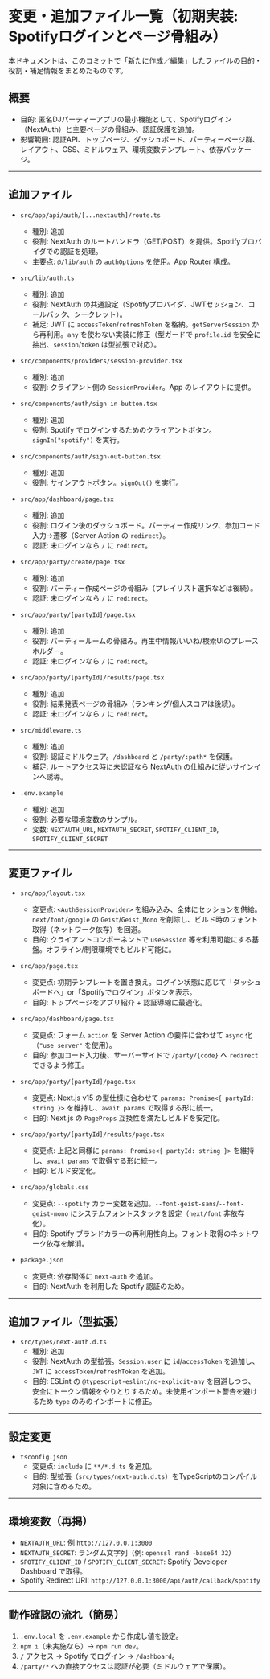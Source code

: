 # 変更・追加ファイル一覧（初期実装: Spotifyログインとページ骨組み）

本ドキュメントは、このコミットで「新たに作成／編集」したファイルの目的・役割・補足情報をまとめたものです。

## 概要
- 目的: 匿名DJパーティーアプリの最小機能として、Spotifyログイン（NextAuth）と主要ページの骨組み、認証保護を追加。
- 影響範囲: 認証API、トップページ、ダッシュボード、パーティーページ群、レイアウト、CSS、ミドルウェア、環境変数テンプレート、依存パッケージ。

---

## 追加ファイル

- `src/app/api/auth/[...nextauth]/route.ts`
  - 種別: 追加
  - 役割: NextAuth のルートハンドラ（GET/POST）を提供。Spotifyプロバイダでの認証を処理。
  - 主要点: `@/lib/auth` の `authOptions` を使用。App Router 構成。

- `src/lib/auth.ts`
  - 種別: 追加
  - 役割: NextAuth の共通設定（Spotifyプロバイダ、JWTセッション、コールバック、シークレット）。
  - 補足: JWT に `accessToken`/`refreshToken` を格納。`getServerSession` から再利用。`any` を使わない実装に修正（型ガードで `profile.id` を安全に抽出、`session`/`token` は型拡張で対応）。

- `src/components/providers/session-provider.tsx`
  - 種別: 追加
  - 役割: クライアント側の `SessionProvider`。App のレイアウトに提供。

- `src/components/auth/sign-in-button.tsx`
  - 種別: 追加
  - 役割: Spotify でログインするためのクライアントボタン。`signIn("spotify")` を実行。

- `src/components/auth/sign-out-button.tsx`
  - 種別: 追加
  - 役割: サインアウトボタン。`signOut()` を実行。

- `src/app/dashboard/page.tsx`
  - 種別: 追加
  - 役割: ログイン後のダッシュボード。パーティー作成リンク、参加コード入力→遷移（Server Action の `redirect`）。
  - 認証: 未ログインなら `/` に `redirect`。

- `src/app/party/create/page.tsx`
  - 種別: 追加
  - 役割: パーティー作成ページの骨組み（プレイリスト選択などは後続）。
  - 認証: 未ログインなら `/` に `redirect`。

- `src/app/party/[partyId]/page.tsx`
  - 種別: 追加
  - 役割: パーティールームの骨組み。再生中情報/いいね/検索UIのプレースホルダー。
  - 認証: 未ログインなら `/` に `redirect`。

- `src/app/party/[partyId]/results/page.tsx`
  - 種別: 追加
  - 役割: 結果発表ページの骨組み（ランキング/個人スコアは後続）。
  - 認証: 未ログインなら `/` に `redirect`。

- `src/middleware.ts`
  - 種別: 追加
  - 役割: 認証ミドルウェア。`/dashboard` と `/party/:path*` を保護。
  - 補足: ルートアクセス時に未認証なら NextAuth の仕組みに従いサインインへ誘導。

- `.env.example`
  - 種別: 追加
  - 役割: 必要な環境変数のサンプル。
  - 変数: `NEXTAUTH_URL`, `NEXTAUTH_SECRET`, `SPOTIFY_CLIENT_ID`, `SPOTIFY_CLIENT_SECRET`

---

## 変更ファイル

- `src/app/layout.tsx`
  - 変更点: `<AuthSessionProvider>` を組み込み、全体にセッションを供給。`next/font/google` の `Geist`/`Geist_Mono` を削除し、ビルド時のフォント取得（ネットワーク依存）を回避。
  - 目的: クライアントコンポーネントで `useSession` 等を利用可能にする基盤。オフライン/制限環境でもビルド可能に。

- `src/app/page.tsx`
  - 変更点: 初期テンプレートを置き換え。ログイン状態に応じて「ダッシュボードへ」or「Spotifyでログイン」ボタンを表示。
  - 目的: トップページをアプリ紹介 + 認証導線に最適化。

- `src/app/dashboard/page.tsx`
  - 変更点: フォーム `action` を Server Action の要件に合わせて `async` 化（`"use server"` を使用）。
  - 目的: 参加コード入力後、サーバーサイドで `/party/{code}` へ `redirect` できるよう修正。

- `src/app/party/[partyId]/page.tsx`
  - 変更点: Next.js v15 の型仕様に合わせて `params: Promise<{ partyId: string }>` を維持し、`await params` で取得する形に統一。
  - 目的: Next.js の `PageProps` 互換性を満たしビルドを安定化。

- `src/app/party/[partyId]/results/page.tsx`
  - 変更点: 上記と同様に `params: Promise<{ partyId: string }>` を維持し、`await params` で取得する形に統一。
  - 目的: ビルド安定化。

- `src/app/globals.css`
  - 変更点: `--spotify` カラー変数を追加。`--font-geist-sans`/`--font-geist-mono` にシステムフォントスタックを設定（`next/font` 非依存化）。
  - 目的: Spotify ブランドカラーの再利用性向上。フォント取得のネットワーク依存を解消。

- `package.json`
  - 変更点: 依存関係に `next-auth` を追加。
  - 目的: NextAuth を利用した Spotify 認証のため。

---

## 追加ファイル（型拡張）

- `src/types/next-auth.d.ts`
  - 種別: 追加
  - 役割: NextAuth の型拡張。`Session.user` に `id`/`accessToken` を追加し、`JWT` に `accessToken`/`refreshToken` を追加。
  - 目的: ESLint の `@typescript-eslint/no-explicit-any` を回避しつつ、安全にトークン情報をやりとりするため。未使用インポート警告を避けるため `type` のみのインポートに修正。

---

## 設定変更

- `tsconfig.json`
  - 変更点: `include` に `**/*.d.ts` を追加。
  - 目的: 型拡張（`src/types/next-auth.d.ts`）をTypeScriptのコンパイル対象に含めるため。

---

## 環境変数（再掲）
- `NEXTAUTH_URL`: 例 `http://127.0.0.1:3000`
- `NEXTAUTH_SECRET`: ランダム文字列（例: `openssl rand -base64 32`）
- `SPOTIFY_CLIENT_ID` / `SPOTIFY_CLIENT_SECRET`: Spotify Developer Dashboard で取得。
- Spotify Redirect URI: `http://127.0.0.1:3000/api/auth/callback/spotify`

---

## 動作確認の流れ（簡易）
1. `.env.local` を `.env.example` から作成し値を設定。
2. `npm i`（未実施なら）→ `npm run dev`。
3. `/` アクセス → Spotify でログイン → `/dashboard`。
4. `/party/*` への直接アクセスは認証が必要（ミドルウェアで保護）。
